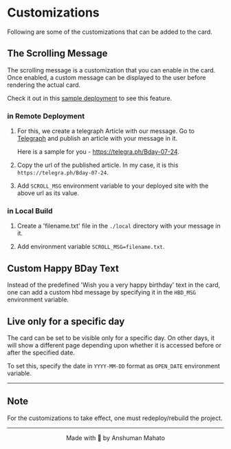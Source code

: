 # Customizations

Following are some of the customizations that can be added to the card.

## The Scrolling Message

The scrolling message is a customization that you can enable in the card. Once enabled, a custom message can be displayed to the user before rendering the actual card.

Check it out in this [sample deployment](https://hbd-card.netlify.app/) to see this feature.

### in Remote Deployment

1. For this, we create a telegraph Article with our message. Go to [Telegraph](https://telegra.ph) and publish an article with your message in it.

   Here is a sample for you - https://telegra.ph/Bday-07-24.

2. Copy the url of the published article. In my case, it is this `https://telegra.ph/Bday-07-24`.

3. Add `SCROLL_MSG` environment variable to your deployed site with the above url as its value.

### in Local Build

1. Create a 'filename.txt' file in the `./local` directory with your message in it.

2. Add environment variable `SCROLL_MSG=filename.txt`.

## Custom Happy BDay Text

Instead of the predefined 'Wish you a very happy birthday' text in the card, one can add a custom hbd message by specifying it in the `HBD_MSG` environment variable.

## Live only for a specific day

The card can be set to be visible only for a specific day. On other days, it will show a different page depending upon whether it is accessed before or after the specified date.

To set this, specify the date in `YYYY-MM-DD` format as `OPEN_DATE` environment variable.

---

## Note

For the customizations to take effect, one must redeploy/rebuild the project.

---

<div align="center">Made with 💖 by Anshuman Mahato</div>
